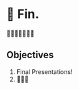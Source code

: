 <!---
{"next":"Lectures_class2/README.md","title":"🎉 Fin."}
-->

# 🎉 Fin.

🎉🎈🎂🍾🎊🍻💃

## Objectives

1. Final Presentations!
2. 🍻🍻🍻